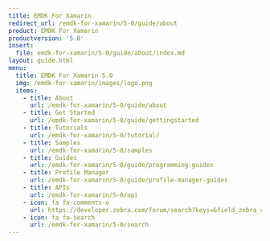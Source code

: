 ```yaml
---
title: EMDK For Xamarin
redirect_url: /emdk-for-xamarin/5-0/guide/about
product: EMDK For Xamarin
productversion: '5.0'
insert:
  file: emdk-for-xamarin/5-0/guide/about/index.md
layout: guide.html
menu:
  title: EMDK For Xamarin 5.0
  img: /emdk-for-xamarin/images/logo.png
  items:
    - title: About
      url: /emdk-for-xamarin/5-0/guide/about
    - title: Get Started
      url: /emdk-for-xamarin/5-0/guide/gettingstarted
    - title: Tutorials
      url: /emdk-for-xamarin/5-0/tutorial/
    - title: Samples
      url: /emdk-for-xamarin/5-0/samples
    - title: Guides
      url: /emdk-for-xamarin/5-0/guide/programming-guides
    - title: Profile Manager
      url: /emdk-for-xamarin/5-0/guide/profile-manager-guides
    - title: APIs
      url: /emdk-for-xamarin/5-0/api
    - icon: fa fa-comments-o
      url: https://developer.zebra.com/forum/search?keys=&field_zebra_curated_tags_tid%5B%5D=184 
    - icon: fa fa-search
      url: /emdk-for-xamarin/5-0/search
---
```

